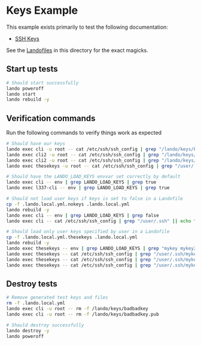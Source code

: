 # Keys Example

This example exists primarily to test the following documentation:

* [SSH Keys](https://docs.devwithlando.io/config/ssh.html)

See the [Landofiles](https://docs.devwithlando.io/config/lando.html) in this directory for the exact magicks.

## Start up tests

```bash
# Should start successfully
lando poweroff
lando start
lando rebuild -y
```

## Verification commands

Run the following commands to verify things work as expected

```bash
# Should have our keys
lando exec cli -u root -- cat /etc/ssh/ssh_config | grep "/lando/keys/badbadkey"
lando exec cli2 -u root -- cat /etc/ssh/ssh_config | grep "/lando/keys/ppkey"
lando exec cli2 -u root -- cat /etc/ssh/ssh_config | grep "/lando/keys/key with space"
lando exec thesekeys -u root -- cat /etc/ssh/ssh_config | grep "/user/.ssh/mykey3"

# Should have the LANDO_LOAD_KEYS envvar set correctly by default
lando exec cli -- env | grep LANDO_LOAD_KEYS | grep true
lando exec l337-cli -- env | grep LANDO_LOAD_KEYS | grep true

# Should not load user keys if keys is set to false in a Landofile
cp -f .lando.local.yml.nokeys .lando.local.yml
lando rebuild -y
lando exec cli -- env | grep LANDO_LOAD_KEYS | grep false
lando exec cli -- cat /etc/ssh/ssh_config | grep "/user/.ssh" || echo "$?" | grep 1

# Should load only user keys specified by user in a Landofile
cp -f .lando.local.yml.thesekeys .lando.local.yml
lando rebuild -y
lando exec thesekeys -- env | grep LANDO_LOAD_KEYS | grep "mykey mykey2"
lando exec thesekeys -- cat /etc/ssh/ssh_config | grep "/user/.ssh/mykey"
lando exec thesekeys -- cat /etc/ssh/ssh_config | grep "/user/.ssh/mykey2"
lando exec thesekeys -- cat /etc/ssh/ssh_config | grep "/user/.ssh/mykey3" || echo "$?" | grep 1
```

## Destroy tests

```bash
# Remove generated test keys and files
rm -f .lando.local.yml
lando exec cli -u root -- rm -f /lando/keys/badbadkey
lando exec cli -u root -- rm -f /lando/keys/badbadkey.pub

# Should destroy successfully
lando destroy -y
lando poweroff
```
